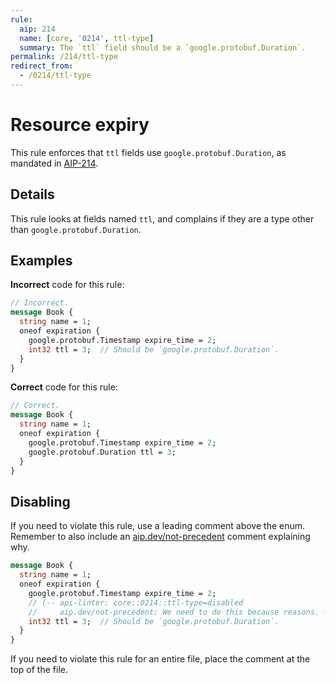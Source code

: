 ```yaml
---
rule:
  aip: 214
  name: [core, '0214', ttl-type]
  summary: The `ttl` field should be a `google.protobuf.Duration`.
permalink: /214/ttl-type
redirect_from:
  - /0214/ttl-type
---
```


# Resource expiry

This rule enforces that `ttl` fields use `google.protobuf.Duration`, as
mandated in [AIP-214][].

## Details

This rule looks at fields named `ttl`, and complains if they are a type other
than `google.protobuf.Duration`.

## Examples

**Incorrect** code for this rule:

```proto
// Incorrect.
message Book {
  string name = 1;
  oneof expiration {
    google.protobuf.Timestamp expire_time = 2;
    int32 ttl = 3;  // Should be `google.protobuf.Duration`.
  }
}
```

**Correct** code for this rule:

```proto
// Correct.
message Book {
  string name = 1;
  oneof expiration {
    google.protobuf.Timestamp expire_time = 2;
    google.protobuf.Duration ttl = 3;
  }
}
```

## Disabling

If you need to violate this rule, use a leading comment above the enum.
Remember to also include an [aip.dev/not-precedent][] comment explaining why.

```proto
message Book {
  string name = 1;
  oneof expiration {
    google.protobuf.Timestamp expire_time = 2;
    // (-- api-linter: core::0214::ttl-type=disabled
    //     aip.dev/not-precedent: We need to do this because reasons. --)
    int32 ttl = 3;  // Should be `google.protobuf.Duration`.
  }
}
```

If you need to violate this rule for an entire file, place the comment at the
top of the file.

[aip-214]: https://aip.dev/214
[aip.dev/not-precedent]: https://aip.dev/not-precedent
